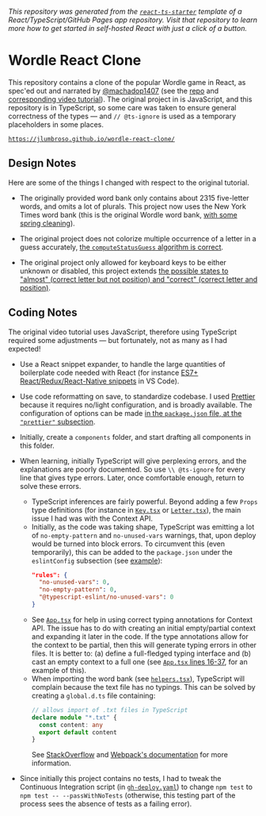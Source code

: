 _This repository was generated from the [`react-ts-starter`](https://github.com/jlumbroso/react-ts-starter) template of a React/TypeScript/GitHub Pages app repository. Visit that repository to learn more how to get started in self-hosted React with just a click of a button._

# Wordle React Clone

This repository contains a clone of the popular Wordle game in React, as spec'ed out and narrated by [@machadop1407](https://github.com/machadop1407) (see the [repo](https://github.com/machadop1407/Wordle-Clone-React/) and [corresponding video tutorial](https://www.youtube.com/watch?v=WDTNwmXUz2c&ab_channel=PedroTech)). The original project in is JavaScript, and this repository is in TypeScript, so some care was taken to ensure general correctness of the types — and `// @ts-ignore` is used as a temporary placeholders in some places.

[`https://jlumbroso.github.io/wordle-react-clone/`](https://jlumbroso.github.io/wordle-react-clone/)

## Design Notes

Here are some of the things I changed with respect to the original tutorial.

- The originally provided word bank only contains about 2315 five-letter words, and omits a lot of plurals. This project now uses the New York Times word bank (this is the original Wordle word bank, [with some spring cleaning](https://arstechnica.com/gaming/2022/02/heres-how-the-new-york-times-changed-wordle/)).

- The original project does not colorize multiple occurrence of a letter in a guess accurately, [the `computeStatusGuess` algorithm is correct](https://github.com/jlumbroso/wordle-react-clone/blob/b13b0ceed3c9774775c74d5f383f2375ee83e496/src/helpers.tsx#L10-L60).

- The original project only allowed for keyboard keys to be either unknown or disabled, this project extends [the possible states to "almost" (correct letter but not position) and "correct" (correct letter and position)](https://github.com/jlumbroso/wordle-react-clone/blob/b13b0ceed3c9774775c74d5f383f2375ee83e496/src/components/Key.tsx#L24-L47).

## Coding Notes

The original video tutorial uses JavaScript, therefore using TypeScript required some adjustments — but fortunately, not as many as I had expected!

- Use a React snippet expander, to handle the large quantities of boilerplate code needed with React (for instance [ES7+ React/Redux/React-Native snippets](https://marketplace.visualstudio.com/items?itemName=dsznajder.es7-react-js-snippets) in VS Code).

- Use code reformatting on save, to standardize codebase. I used [Prettier](https://marketplace.visualstudio.com/items?itemName=esbenp.prettier-vscode) because it requires no/light configuration, and is broadly available. The configuration of options can be made [in the `package.json` file, at the `"prettier"` subsection](https://github.com/jlumbroso/wordle-react-clone/blob/de34f557f058558fb85916a1291508841f590d69/package.json#L39-L50).

- Initially, create a `components` folder, and start drafting all components in this folder.

- When learning, initially TypeScript will give perplexing errors, and the explanations are poorly documented. So use `\\ @ts-ignore` for every line that gives type errors. Later, once comfortable enough, return to solve these errors.

  - TypeScript inferences are fairly powerful. Beyond adding a few `Props` type definitions (for instance in [`Key.tsx`](https://github.com/jlumbroso/wordle-react-clone/blob/de34f557f058558fb85916a1291508841f590d69/src/components/Key.tsx#L4-L8) or [`Letter.tsx`](https://github.com/jlumbroso/wordle-react-clone/blob/de34f557f058558fb85916a1291508841f590d69/src/components/Letter.tsx#L6-L9)), the main issue I had was with the Context API.
  - Initially, as the code was taking shape, TypeScript was emitting a lot of `no-empty-pattern` and `no-unused-vars` warnings, that, upon deploy would be turned into block errors. To circumvent this (even temporarily), this can be added to the `package.json` under the `eslintConfig` subsection (see [example](https://github.com/jlumbroso/wordle-react-clone/blob/de34f557f058558fb85916a1291508841f590d69/package.json#L33-L37)):
    ```json
    "rules": {
      "no-unused-vars": 0,
      "no-empty-pattern": 0,
      "@typescript-eslint/no-unused-vars": 0
    }
    ```
  - See [`App.tsx`](https://github.com/jlumbroso/wordle-react-clone/blob/de34f557f058558fb85916a1291508841f590d69/src/App.tsx#L16-L37) for help in using correct typing annotations for Context API. The issue has to do with creating an initial empty/partial context and expanding it later in the code. If the type annotations allow for the context to be partial, then this will generate typing errors in other files. It is better to: (a) define a full-fledged typing interface and (b) cast an empty context to a full one (see [`App.tsx` lines 16-37](https://github.com/jlumbroso/wordle-react-clone/blob/de34f557f058558fb85916a1291508841f590d69/src/App.tsx#L16-L37), for an example of this).
  - When importing the word bank (see [`helpers.tsx`](https://github.com/jlumbroso/wordle-react-clone/blob/8857d16e86d87b67eaeca298bc506015e7149b7d/src/helpers.tsx#L1)), TypeScript will complain because the text file has no typings. This can be solved by creating a `global.d.ts` file containing:
    ```typescript
    // allows import of .txt files in TypeScript
    declare module "*.txt" {
      const content: any
      export default content
    }
    ```
    See [StackOverflow](https://stackoverflow.com/a/57156718/408734) and [Webpack's documentation](https://webpack.js.org/guides/typescript/#importing-other-assets) for more information.

- Since initially this project contains no tests, I had to tweak the Continuous Integration script (in [`gh-deploy.yaml`](https://github.com/jlumbroso/wordle-react-clone/blob/de34f557f058558fb85916a1291508841f590d69/.github/workflows/gh-deploy.yaml#L42)) to change `npm test` to `npm test -- --passWithNoTests` (otherwise, this testing part of the process sees the absence of tests as a failing error).
